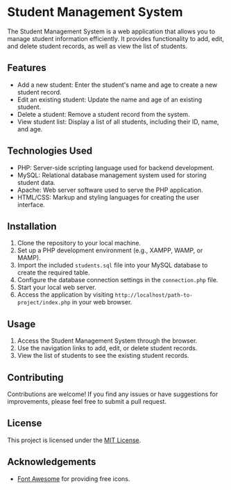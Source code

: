 # Student Management System

The Student Management System is a web application that allows you to manage student information efficiently. It provides functionality to add, edit, and delete student records, as well as view the list of students.

## Features

- Add a new student: Enter the student's name and age to create a new student record.
- Edit an existing student: Update the name and age of an existing student.
- Delete a student: Remove a student record from the system.
- View student list: Display a list of all students, including their ID, name, and age.

## Technologies Used

- PHP: Server-side scripting language used for backend development.
- MySQL: Relational database management system used for storing student data.
- Apache: Web server software used to serve the PHP application.
- HTML/CSS: Markup and styling languages for creating the user interface.

## Installation

1. Clone the repository to your local machine.
2. Set up a PHP development environment (e.g., XAMPP, WAMP, or MAMP).
3. Import the included `students.sql` file into your MySQL database to create the required table.
4. Configure the database connection settings in the `connection.php` file.
5. Start your local web server.
6. Access the application by visiting `http://localhost/path-to-project/index.php` in your web browser.

## Usage

1. Access the Student Management System through the browser.
2. Use the navigation links to add, edit, or delete student records.
3. View the list of students to see the existing student records.

## Contributing

Contributions are welcome! If you find any issues or have suggestions for improvements, please feel free to submit a pull request.

## License

This project is licensed under the [MIT License](LICENSE).

## Acknowledgements

- [Font Awesome](https://fontawesome.com/) for providing free icons.


